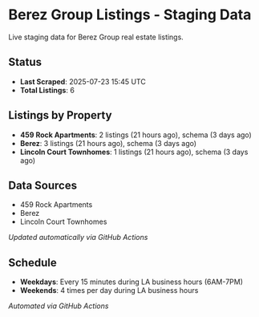 # Berez Group Listings - Staging Data

Live staging data for Berez Group real estate listings.

## Status

- **Last Scraped**: 2025-07-23 15:45 UTC
- **Total Listings**: 6

## Listings by Property

- **459 Rock Apartments**: 2 listings (21 hours ago), schema (3 days ago)
- **Berez**: 3 listings (21 hours ago), schema (3 days ago)
- **Lincoln Court Townhomes**: 1 listings (21 hours ago), schema (3 days ago)

## Data Sources

- 459 Rock Apartments
- Berez
- Lincoln Court Townhomes

*Updated automatically via GitHub Actions*

## Schedule

- **Weekdays**: Every 15 minutes during LA business hours (6AM-7PM)
- **Weekends**: 4 times per day during LA business hours

*Automated via GitHub Actions*
